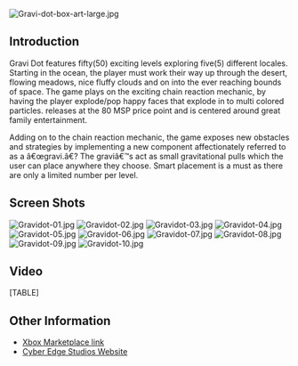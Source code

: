 ![Gravi-dot-box-art-large.jpg](/media/migrated_media-Gravi-dot-box-art-large.jpg)

## Introduction

Gravi Dot features fifty(50) exciting levels exploring five(5) different locales. Starting in the ocean, the player must work their way up through the desert, flowing meadows, nice fluffy clouds and on into the ever reaching bounds of space. The game plays on the exciting chain reaction mechanic, by having the player explode/pop happy faces that explode in to multi colored particles. releases at the 80 MSP price point and is centered around great family entertainment.

Adding on to the chain reaction mechanic, the game exposes new obstacles and strategies by implementing a new component affectionately referred to as a â€œgravi.â€? The graviâ€™s act as small gravitational pulls which the user can place anywhere they choose. Smart placement is a must as there are only a limited number per level.

## Screen Shots

![Gravidot-01.jpg](/media/migrated_media-Gravidot-01.jpg) ![Gravidot-02.jpg](/media/migrated_media-Gravidot-02.jpg) ![Gravidot-03.jpg](/media/migrated_media-Gravidot-03.jpg) ![Gravidot-04.jpg](/media/migrated_media-Gravidot-04.jpg) ![Gravidot-05.jpg](/media/migrated_media-Gravidot-05.jpg) ![Gravidot-06.jpg](/media/migrated_media-Gravidot-06.jpg) ![Gravidot-07.jpg](/media/migrated_media-Gravidot-07.jpg) ![Gravidot-08.jpg](/media/migrated_media-Gravidot-08.jpg) ![Gravidot-09.jpg](/media/migrated_media-Gravidot-09.jpg) ![Gravidot-10.jpg](/media/migrated_media-Gravidot-10.jpg)

## Video

[TABLE]

## Other Information

-   [Xbox Marketplace link](http://marketplace.xbox.com/en-US/Product/Gravi-Dot/66acd000-77fe-1000-9115-d802585506e0)
-   [Cyber Edge Studios Website](http://cyberedgestudios.com/)
